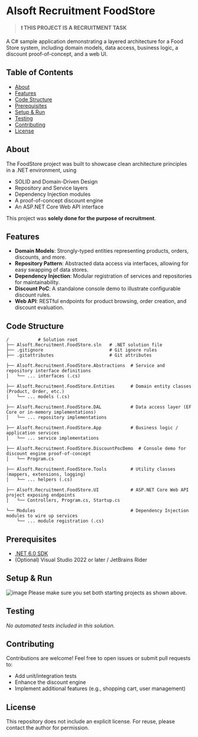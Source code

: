# Alsoft Recruitment FoodStore

> **❗️ THIS PROJECT IS A RECRUITMENT TASK**

A C# sample application demonstrating a layered architecture for a Food Store system, including domain models, data access, business logic, a discount proof-of-concept, and a web UI.

## Table of Contents

- [About](#about)
- [Features](#features)
- [Code Structure](#code-structure)
- [Prerequisites](#prerequisites)
- [Setup & Run](#setup--run)
- [Testing](#testing)
- [Contributing](#contributing)
- [License](#license)

## About

The FoodStore project was built to showcase clean architecture principles in a .NET environment, using
- SOLID and Domain-Driven Design
- Repository and Service layers
- Dependency Injection modules
- A proof-of-concept discount engine
- An ASP.NET Core Web API interface

This project was **solely done for the purpose of recruitment**.

## Features

- **Domain Models**: Strongly-typed entities representing products, orders, discounts, and more.
- **Repository Pattern**: Abstracted data access via interfaces, allowing for easy swapping of data stores.
- **Dependency Injection**: Modular registration of services and repositories for maintainability.
- **Discount PoC**: A standalone console demo to illustrate configurable discount rules.
- **Web API**: RESTful endpoints for product browsing, order creation, and discount evaluation.

## Code Structure

```
/           # Solution root
├── Alsoft.Recruitment.FoodStore.sln   # .NET solution file
├── .gitignore                         # Git ignore rules
├── .gitattributes                     # Git attributes

├── Alsoft.Recruitment.FoodStore.Abstractions  # Service and repository interface definitions
│   └── ... interfaces (.cs)

├── Alsoft.Recruitment.FoodStore.Entities      # Domain entity classes (Product, Order, etc.)
│   └── ... models (.cs)

├── Alsoft.Recruitment.FoodStore.DAL           # Data access layer (EF Core or in-memory implementations)
│   └── ... repository implementations

├── Alsoft.Recruitment.FoodStore.App           # Business logic / application services
│   └── ... service implementations

├── Alsoft.Recruitment.FoodStore.DiscountPocDemo  # Console demo for discount engine proof-of-concept
│   └── Program.cs

├── Alsoft.Recruitment.FoodStore.Tools         # Utility classes (mappers, extensions, logging)
│   └── ... helpers (.cs)

├── Alsoft.Recruitment.FoodStore.UI            # ASP.NET Core Web API project exposing endpoints
│   └── Controllers, Program.cs, Startup.cs

└── Modules                                    # Dependency Injection modules to wire up services
    └── ... module registration (.cs)
```

## Prerequisites

- [.NET 6.0 SDK](https://dotnet.microsoft.com/download/dotnet/6.0)
- (Optional) Visual Studio 2022 or later / JetBrains Rider

## Setup & Run

![image](https://github.com/user-attachments/assets/530fde18-2c5b-40a3-b129-d238e740864f)
Please make sure you set both starting projects as shown above.

## Testing

_No automated tests included in this solution._

## Contributing

Contributions are welcome! Feel free to open issues or submit pull requests to:
- Add unit/integration tests
- Enhance the discount engine
- Implement additional features (e.g., shopping cart, user management)

## License

This repository does not include an explicit license. For reuse, please contact the author for permission.
